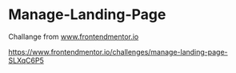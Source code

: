 # Manage-Landing-Page
Challange from www.frontendmentor.io

https://www.frontendmentor.io/challenges/manage-landing-page-SLXqC6P5
